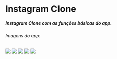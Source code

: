 # Instagram Clone
##### Instagram Clone com as funções básicas do app.
###### Imagens do app:
![](https://media.giphy.com/media/MNTn8orzwKG9wu3mwb/giphy.gif)
![](https://media.giphy.com/media/ziKqoL4wk9Oh1w0BMG/giphy.gif)
![](https://media.giphy.com/media/jZNwaVoCdso3JwMtNf/giphy.gif)
![](https://media.giphy.com/media/sjGwNabHFISlNdvrx7/giphy.gif)
![](https://media.giphy.com/media/ZGad2j1TyMCmAGMe1F/giphy.gif)
